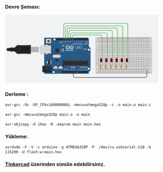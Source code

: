 ### Devre Şeması:

[![](https://github.com/Mona-Roza/c_arduino_trials/blob/main/arduino_trial_2/circuit_diagram.png)](https://github.com/Mona-Roza/c_arduino_trials/blob/main/arduino_trial_2/circuit_diagram.png)

### Derleme :

``` 
avr-gcc -Os -DF_CPU=16000000UL -mmcu=atmega328p -c -o main.o main.c

avr-gcc -mmcu=atmega328p main.o -o main

avr-objcopy -O ihex -R .eeprom main main.hex
```

### Yükleme:

```
avrdude -F -V -c arduino -p ATMEGA328P -P  /dev/cu.usbserial-110 -b 115200 -U flash:w:main.hex
```
### [Tinkercad](https://www.tinkercad.com/things/1i0Qh7zPBzX-arduinotrial2) üzerinden simüle edebilirsiniz.
